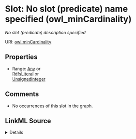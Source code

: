

# Slot: No slot (predicate) name specified (owl_minCardinality)


_No slot (predicate) description specified_







URI: [owl:minCardinality](http://www.w3.org/2002/07/owl#minCardinality)



<!-- no inheritance hierarchy -->








## Properties

* Range: [Any](../classes/Any.md)&nbsp;or&nbsp;<br />[RdfsLiteral](../classes/RdfsLiteral.md)&nbsp;or&nbsp;<br />[Unsignedinteger](../types/Unsignedinteger.md)





## Comments

* No occurrences of this slot in the graph.



## LinkML Source

<details>

```yaml
name: owl_minCardinality
description: No slot (predicate) description specified
title: No slot (predicate) name specified
comments:
- No occurrences of this slot in the graph.
from_schema: fio-kg
rank: 1000
slot_uri: owl:minCardinality
alias: owl_minCardinality
union_of:
- '{''domain'': ''owl_Restriction''}'
- '{''domain'': ''owl_Class''}'
- '{''domain'': ''rdfs_Class''}'
range: Any
any_of:
- range: rdfs_Literal
- range: unsignedinteger

```
</details>
